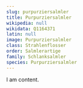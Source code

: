 ```yaml
---
slug: purpurziersalmler
title: Purpurziersalmler
wikipedia: null
wikidata: Q1164371
latin: null
image: Purpurziersalmler
class: Strahlenflosser
order: Salmlerartige
family: Schlanksalmler
species: Purpurziersalmler
---
```


I am content.
